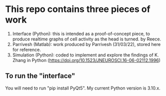 # This repo contains three pieces of work
1) Interface (Python): this is intended as a proof-of-concept piece, to produce realtime graphs of cell activity as the head is turned. by Reece.
2) Parrivesh (Matlab): work produced by Parrivesh (31/03/22), stored here for reference.
3) Simulation (Python): coded to implement and explore the findings of K. Zhang in Python (https://doi.org/10.1523/JNEUROSCI.16-06-02112.1996)

## To run the "interface"
You will need to run "pip install PyQt5". My current Python version is 3.10.x. 